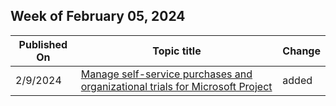 <!-- This file is generated automatically each week. Changes made to this file will be overwritten.-->



## Week of February 05, 2024


| Published On |Topic title | Change |
|------|------------|--------|
| 2/9/2024 | [Manage self-service purchases and organizational trials for Microsoft Project](/project-for-the-web/manage-self-service-purchases-org-trials-for-msproject) | added |
